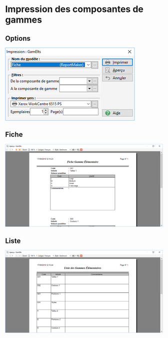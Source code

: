 # Impression des composantes de gammes

## Options


![](Filtres.png)


## Fiche


![](Fiche.png)


## Liste


![](Liste.png)


